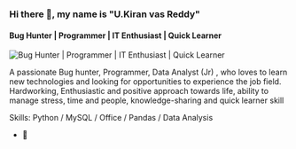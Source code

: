 ### Hi there 👋, my name is "U.Kiran vas Reddy"
#### Bug Hunter | Programmer | IT Enthusiast | Quick Learner
![Bug Hunter | Programmer | IT Enthusiast | Quick Learner](https://avatars3.githubusercontent.com/u/35675675?s=460&u=3086c3855c8142865a2bc64fa7ce990444ba0368&v=4)

A passionate Bug hunter, Programmer, Data Analyst (Jr) , who loves to learn new technologies and looking for opportunities to experience the job field. Hardworking, Enthusiastic and positive approach towards life, ability to manage stress, time and
people, knowledge-sharing and quick learner skill

Skills: Python / MySQL / Office / Pandas / Data Analysis

- 🔭 




